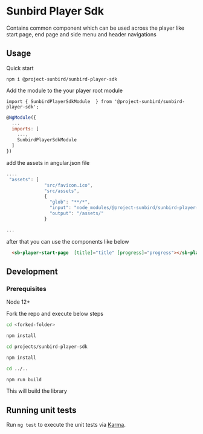 # Sunbird Player Sdk

Contains common component which can be used across the player like start page, end page and side menu and header navigations

## Usage

Quick start

`npm i @project-sunbird/sunbird-player-sdk`


Add the module to the your player root module 

`import { SunbirdPlayerSdkModule  } from '@project-sunbird/sunbird-player-sdk';`

```javascript
@NgModule({
  ...
  imports: [
    ...,
    SunbirdPlayerSdkModule
  ]
})
```

add the assets in angular.json file

```javascript
....
 "assets": [
              "src/favicon.ico",
              "src/assets",
              {
                "glob": "**/*",
                "input": "node_modules/@project-sunbird/sunbird-player-sdk/lib/assets/",
                "output": "/assets/"
              }

...

```

after that you can use the components like below

```html
  <sb-player-start-page  [title]="title" [progress]="progress"></sb-player-start-page>
```


## Development

### Prerequisites

 Node 12+

Fork the repo and execute below steps

```bash
cd <forked-folder>

npm install

cd projects/sunbird-player-sdk

npm install

cd ../..

npm run build

```

This will build the library

## Running unit tests

Run `ng test` to execute the unit tests via [Karma](https://karma-runner.github.io).
